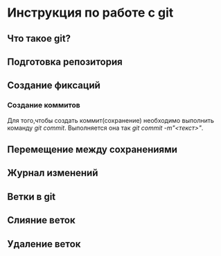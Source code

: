 # Инструкция по работе с git

## Что такое git?

## Подготовка репозитория

## Создание фиксаций

### Создание коммитов
Для того,чтобы создать коммит(сохранение) необходимо выполнить команду *git commit*. Выполняется она так *git commit -m"<текст>"*. 

## Перемещение между сохранениями

## Журнал изменений

## Ветки в git

## Cлияние веток

## Удаление веток